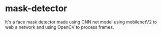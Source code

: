 # mask-detector
It's a face mask detector made using  CNN net model using mobilenetV2 to web a network and using OpenCV to process frames.
